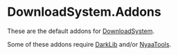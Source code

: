 # DownloadSystem.Addons
These are the default addons for [DownloadSystem](https://github.com/WiiPlayer2/DownloadSystem).

Some of these addons require [DarkLib](https://github.com/WiiPlayer2/DarkLib) and/or [NyaaTools](https://github.com/WiiPlayer2/NyaaTools).
